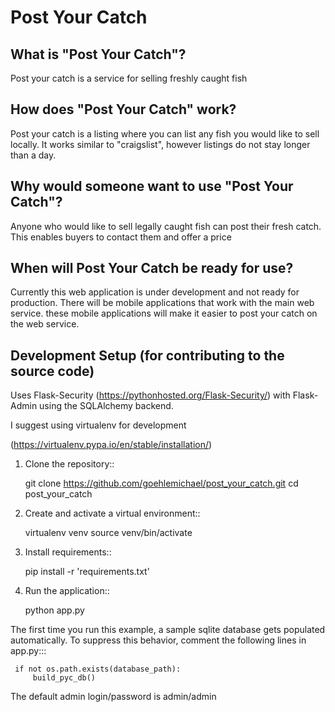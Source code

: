 # Post Your Catch

## What is "Post Your Catch"?

 Post your catch is a service for selling freshly caught fish
 
## How does "Post Your Catch" work?

 Post your catch is a listing where you can list any fish you would like to sell locally. It works similar to "craigslist", however listings do not stay longer than a day.
 
## Why would someone want to use "Post Your Catch"?

Anyone who would like to sell legally caught fish can post their fresh catch. This enables buyers to contact them and offer a price

## When will Post Your Catch be ready for use?

Currently this web application is under development and not ready for production. There will be mobile applications that work with the main web service. these mobile applications will make it easier to post your catch on the web service.

## Development Setup (for contributing to the source code)

Uses Flask-Security (https://pythonhosted.org/Flask-Security/) with Flask-Admin using the SQLAlchemy backend. 

I suggest using virtualenv for development

(https://virtualenv.pypa.io/en/stable/installation/)

1. Clone the repository::

     git clone https://github.com/goehlemichael/post_your_catch.git
     cd post_your_catch

2. Create and activate a virtual environment::

     virtualenv venv
     source venv/bin/activate

3. Install requirements::

     pip install -r 'requirements.txt'

4. Run the application::

     python app.py

The first time you run this example, a sample sqlite database gets populated automatically. To suppress this behavior,
comment the following lines in app.py:::

     if not os.path.exists(database_path):
         build_pyc_db()

The default admin login/password is admin/admin
